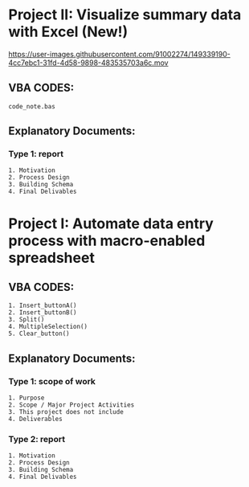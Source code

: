 # Project II: Visualize summary data with Excel (New!)
https://user-images.githubusercontent.com/91002274/149339190-4cc7ebc1-31fd-4d58-9898-483535703a6c.mov

## VBA CODES:
    code_note.bas
## Explanatory Documents:
### Type 1: report
    1. Motivation
    2. Process Design
    3. Building Schema
    4. Final Delivables

# Project I: Automate data entry process with macro-enabled spreadsheet
## VBA CODES:
    1. Insert_buttonA() 
    2. Insert_buttonB() 
    3. Split()
    4. MultipleSelection()
    5. Clear_button()

## Explanatory Documents:
### Type 1: scope of work

    1. Purpose
    2. Scope / Major Project Activities
    3. This project does not include
    4. Deliverables

### Type 2: report

    1. Motivation
    2. Process Design
    3. Building Schema
    4. Final Delivables

<!--
- Summary: Macro-enabled data entry form to simplify tracking process.
- Purpose: The goal of this project is to minimize the repetitive process of data entry and human errors associated with it. This project will streamline extraction of string values and pulling out hierarchical values using data entry form in macro-enabled Excel spreadsheet. The final deliverable will reduce at least 50% of the steps involved in the data entry process.
--->
